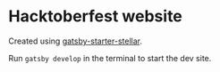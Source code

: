 # Hacktoberfest website

Created using [gatsby-starter-stellar](https://github.com/codebushi/gatsby-starter-stellar`).

Run `gatsby develop` in the terminal to start the dev site.
